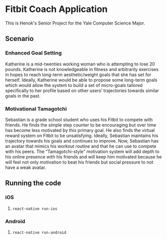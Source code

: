 # Fitbit Coach Application

This is Henok's Senior Project for the Yale Computer Science Major.

## Scenario
### Enhanced Goal Setting
Katherine is a mid-twenties working woman who is attempting to lose 20 pounds. Katherine is not knowledgeable in fitness and arbitrarily exercises in hopes to reach long-term aesthetic/weight goals that she has set for herself. Ideally, Katherine would be able to propose some long-term goals which would allow the system to build a set of micro-goals tailored specifically to her profile based on other users’ trajectories towards similar goals in the past. 

### Motivational Tamagotchi
Sebastian is a grade school student who uses his Fitbit to compete with friends. He finds the simple step counter to be encouraging but over time has become less motivated by this primary goal. He also finds the virtual reward system on Fitbit to be unsatisfying. Ideally, Sebastian maintains his trajectory towards his goals and continues to improve. Now, Sebastian has an avatar that mimics his workout routine and that he can use to compete with his peers. The “Tamagotchi-style” motivation system will add depth to his online presence with his friends and will keep him motivated because he will feel not only motivation to beat his friends but social pressure to not have a weak avatar.


## Running the code

### iOS
1. `react-native run-ios`

### Android
1. `react-native run-android`

